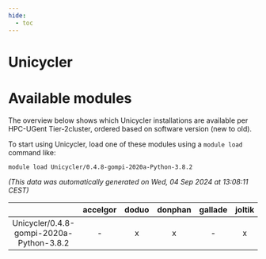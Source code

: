 ```yaml
---
hide:
  - toc
---
```


Unicycler
=========

# Available modules


The overview below shows which Unicycler installations are available per HPC-UGent Tier-2cluster, ordered based on software version (new to old).

To start using Unicycler, load one of these modules using a `module load` command like:

```shell
module load Unicycler/0.4.8-gompi-2020a-Python-3.8.2
```

*(This data was automatically generated on Wed, 04 Sep 2024 at 13:08:11 CEST)*  

| |accelgor|doduo|donphan|gallade|joltik|shinx|skitty|
| :---: | :---: | :---: | :---: | :---: | :---: | :---: | :---: |
|Unicycler/0.4.8-gompi-2020a-Python-3.8.2|-|x|x|-|x|-|x|
